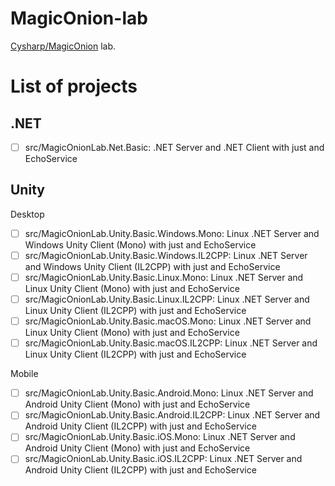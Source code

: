 # MagicOnion-lab

[Cysharp/MagicOnion](https://github.com/Cysharp/MagicOnion) lab.

# List of projects

## .NET

* [ ] src/MagicOnionLab.Net.Basic: .NET Server and .NET Client with just and EchoService

## Unity

Desktop

* [ ] src/MagicOnionLab.Unity.Basic.Windows.Mono: Linux .NET Server and Windows Unity Client (Mono) with just and EchoService
* [ ] src/MagicOnionLab.Unity.Basic.Windows.IL2CPP: Linux .NET Server and Windows Unity Client (IL2CPP) with just and EchoService
* [ ] src/MagicOnionLab.Unity.Basic.Linux.Mono: Linux .NET Server and Linux Unity Client (Mono) with just and EchoService
* [ ] src/MagicOnionLab.Unity.Basic.Linux.IL2CPP: Linux .NET Server and Linux Unity Client (IL2CPP) with just and EchoService
* [ ] src/MagicOnionLab.Unity.Basic.macOS.Mono: Linux .NET Server and Linux Unity Client (Mono) with just and EchoService
* [ ] src/MagicOnionLab.Unity.Basic.macOS.IL2CPP: Linux .NET Server and Linux Unity Client (IL2CPP) with just and EchoService

Mobile

* [ ] src/MagicOnionLab.Unity.Basic.Android.Mono: Linux .NET Server and Android Unity Client (Mono) with just and EchoService
* [ ] src/MagicOnionLab.Unity.Basic.Android.IL2CPP: Linux .NET Server and Android Unity Client (IL2CPP) with just and EchoService
* [ ] src/MagicOnionLab.Unity.Basic.iOS.Mono: Linux .NET Server and Android Unity Client (Mono) with just and EchoService
* [ ] src/MagicOnionLab.Unity.Basic.iOS.IL2CPP: Linux .NET Server and Android Unity Client (IL2CPP) with just and EchoService
